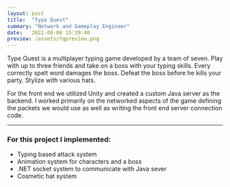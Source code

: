 ```yaml
---
layout: post
title:  "Type Quest"
summary: "Network and Gameplay Engineer"
date:   2022-08-08 15:39:40
preview: /assets/tqpreview.png
---
```


Type Quest is a multiplayer typing game developed by a team of seven. Play with up to three friends and take on a boss with your typing skills. Every correctly spelt word damages the boss. Defeat the boss before he kills your party. Stylize with various hats.

For the front end we utilized Unity and created a custom Java server as the backend. I worked primarily on the networked aspects of the game defining the packets we would use as well as writing the front end server connection code.

***

### For this project I implemented:
* Typing based attack system
* Animation system for characters and a boss
* .NET socket system to communicate with Java sever
* Cosmetic hat system

